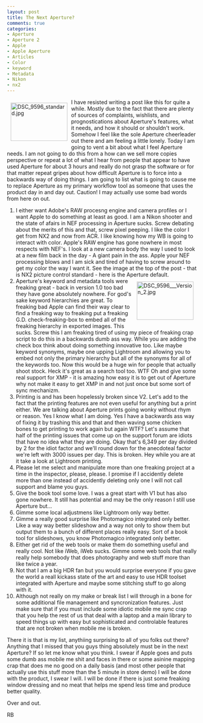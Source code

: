 ```yaml
---
layout: post
title: The Next Aperture?
comments: true
categories:
- Aperture
- Aperture 2
- Apple
- Apple Aperture
- Articles
- Color
- keyword
- Metadata
- Nikon
- nx2
---
```

<a rel="lightbox" href="/wp-content/uploads/2009/05/DSC_9596_standard.jpg"><img title="DSC_9596_standard.jpg" src="/wp-content/uploads/2009/05/.thumbs/.DSC_9596_standard.jpg" border="0" alt="DSC_9596_standard.jpg" hspace="10" vspace="10" width="150" height="101" align="left" /></a>I have resisted writing a post like this for quite a while. Mostly due to the fact that there are plenty of sources of complaints, wishlists, and prognostications about Aperture's features, what it needs, and how it should or shouldn't work. Somehow I feel like the sole Aperture cheerleader out there and am feeling a little lonely. Today I am going to vent a bit about what I feel Aperture needs. I am not going to do this from a how can we sell more copies perspective or repeat a lot of what I hear from people that appear to have used Aperture for about 3 hours and really do not grasp the software or for that matter repeat gripes about how difficult Aperture is to force into a backwards way of doing things. I am going to list what is going to cause me to replace Aperture as my primary workflow tool as someone that uses the product day in and day out. Caution! I may actually use some bad words from here on out.
<ol>
	<li>I either want Adobe's RAW procesng engine and camera profiles or I want Apple to do something at least as good. I am a Nikon shooter and the state of afairs in NEF processing in Aperture sucks. Screw debating about the merits of this and that, screw pixel peeping. I like the color I get from NX2 and now from ACR. I like knowing how my WB is going to interact with color. Apple's RAW engine has gone nowhere in most respects with NEF's. I look at a new camera body the way I used to look at a new film back in the day - A giant pain in the ass. Apple your NEF processing blows and I am sick and tired of having to screw around to get my color the way I want it. See the image at the top of the post - that is NX2 picture control standard - here is the Aperture default.<a rel="lightbox" href="/wp-content/uploads/2009/05/DSC_9596___Version_2.jpg"><img title="DSC_9596___Version_2.jpg" src="/wp-content/uploads/2009/05/.thumbs/.DSC_9596___Version_2.jpg" border="0" alt="DSC_9596___Version_2.jpg" hspace="10" vspace="10" width="150" height="101" align="right" /></a></li>
	<li>Aperture's keyword and metadata tools were freaking great - back in version 1.0 too bad they have gone absolutely nowhere. For god's sake keyword hierarchies are great. To freaking bad Apple can find their way clear to find a freaking way to freaking put a freaking G.D. check-freaking-box to embed all of the freaking hierarchy in exported images. This sucks. Screw this I am freaking tired of using my piece of freaking crap script to do this in a backwards dumb ass way. While you are adding the check box think about doing something innovative too. Like maybe keyword synonyms, maybe one upping Lightroom and allowing you to embed not only the primary hierarchy but all of the synonyms for all of the keywords too. Now this would be a huge win for people that actually shoot stock. Heck it's great as a search tool too. WTF Oh and give some real support for XMP - it is amazing how easy it is to get out of Aperture why not make it easy to get XMP in and not just once but some sort of sync mechanizm.</li>
	<li>Printing is and has been hopelessly broken since V2. Let's add to the fact that the printing features are not even useful for anything but a print either. We are talking about Aperture prints going wonky without rhym or reason. Yes I know what I am doing. Yes I have a backwards ass way of fixing it by trashing this and that and then waving some chicken bones to get printing to work again but again WTF? Let's assume that half of the printing issues that come up on the support forum are idiots that have no idea what they are doing. Okay that's 6,349 per day divided by 2 for the idiot factor and we'll round down for the anecdoteal factor we're left with 3000 issues per day. This is broken. Hey while you are at it take a look at Lightroom printing.</li>
	<li>Please let me select and manipulate more than one freaking project at a time in the inspector, please, please. I promise if I accidently delete more than one instead of accidently deleting only one I will not call support and blame you guys.</li>
	<li>Give the book tool some love. I was a great start with V1 but has also gone nowhere. It still has potential and may be the only reason I still use Aperture but...</li>
	<li>Gimme some local adjustmens like Lightroom only way better.</li>
	<li>Gimme a really good surprise like Photomagico integrated only better. Like a way way better slideshow and a way not only to show them but output them to a bunch of different places really easy. Sort of a book tool for slideshows, you know Photomagico integrated only better.</li>
	<li>Either get rid of the web tools or make them do something useful and really cool. Not like iWeb, iWeb sucks. Gimme some web tools that really really help somebody that does photography and web stuff more than like twice a year.</li>
	<li>Not that I am a big HDR fan but you would surprise everyone if you gave the world a reall kickass state of the art and easy to use HDR toolset integrated with Aperture and maybe some stitching stuff to go along with it.</li>
	<li>Although not really on my make or break list I will through in a bone for some additional file management and syncronization features. Just make sure that if you must include some idiotic mobile me sync crap that you help the rest of us that deal with a laptop and a main library to speed things up with easy but sophisticated and controlable features that are not broken when mobile me is broken.</li>
</ol>
There it is that is my list, anythiing surprising to all of you folks out there? Anything that I missed that you guys thing absolutely must be in the next Aperture? If so let me know what you think. I swear if Apple goes and puts some dumb ass mobile me shit and faces in there or some asinine mapping crap that does me no good on a daily basis (and most other people that actually use this stuff more than the 5 minute in store demo) I will be done with the product, I swear I will. I will be done if there is just some freaking window dressing and no meat that helps me spend less time and produce better quality.

Over and out.

RB